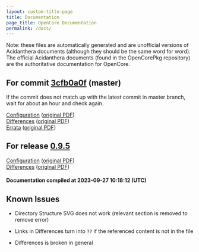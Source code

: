 ```yaml
---
layout: custom-title-page
title: Documentation
page_title: OpenCore Documentation
permalink: /docs/
---
```

Note: these files are automatically generated and are unofficial versions of Acidanthera documents (although they should be the same word for word). The official Acidanthera documents (found in the OpenCorePkg repository) are the authoritative documentation for OpenCore.

## For commit [3cfb0a0f](https://github.com/acidanthera/OpenCorePkg/tree/3cfb0a0f4cf0f3e884fa5a9360aca3ceb0e7c467) (master)

If the commit does not match up with the latest commit in master branch, wait for about an hour and check again.

[Configuration](latest/Configuration.html) ([original PDF](https://github.com/acidanthera/OpenCorePkg/blob/3cfb0a0f4cf0f3e884fa5a9360aca3ceb0e7c467/Docs/Configuration.pdf))
<br>
[Differences](latest/Differences.html) ([original PDF](https://github.com/acidanthera/OpenCorePkg/blob/3cfb0a0f4cf0f3e884fa5a9360aca3ceb0e7c467/Docs/Differences/Differences.pdf))
<br>
[Errata](latest/Errata.html) ([original PDF](https://github.com/acidanthera/OpenCorePkg/blob/3cfb0a0f4cf0f3e884fa5a9360aca3ceb0e7c467/Docs/Errata/Errata.pdf))

## For release [0.9.5](https://github.com/acidanthera/OpenCorePkg/tree/0.9.5)

[Configuration](release/Configuration.html) ([original PDF](https://github.com/acidanthera/OpenCorePkg/blob/0.9.5/Docs/Configuration.pdf))
<br>
[Differences](release/Differences.html) ([original PDF](https://github.com/acidanthera/OpenCorePkg/blob/0.9.5/Docs/Differences/Differences.pdf))

#### Documentation compiled at 2023-09-27 10:18:12 (UTC)

## Known Issues

* Directory Structure SVG does not work (relevant section is removed to remove error)

* Links in Differences turn into `??` if the referenced content is not in the file

* Differences is broken in general

